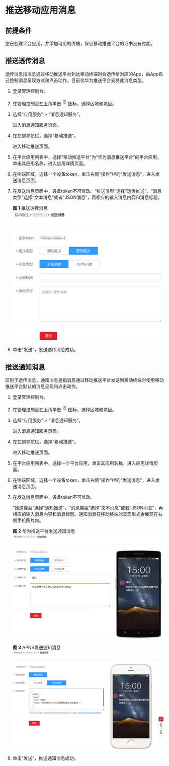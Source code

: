 # 推送移动应用消息<a name="smn_ug_0025"></a>

## 前提条件<a name="section77781359182710"></a>

您已创建平台应用，并添加可用的终端，保证移动推送平台的证书没有过期。

## 推送透传消息<a name="section135073215287"></a>

透传消息指消息通过移动推送平台到达移动终端时会透传给对应的App，由App自己控制消息呈现方式和点击动作。目前仅华为推送平台支持此消息类型。

1.  登录管理控制台。
2.  在管理控制台左上角单击![](figures/icon-region.png)图标，选择区域和项目。
3.  选择“应用服务” \> “消息通知服务”。

    进入消息通知服务页面。

4.  在左侧导航栏，选择“移动推送“。

    进入移动推送页面。

5.  在平台应用列表中，选择“移动推送平台”为“华为消息推送平台”的平台应用，单击其应用名称，进入应用详情页面。
6.  在终端区域，选择一个设备token，单击右侧“操作“栏的“发送消息“，进入发送消息页面。
7.  在发送消息页面中，设备token不可修改。“推送类型”选择“透传推送”，“消息类型”选择“文本消息”或者“JSON消息”，再相应的输入消息内容和消息标题。

    **图 1**  推送透传消息<a name="fig1051485211325"></a>  
    ![](figures/推送透传消息.png "推送透传消息")

8.  单击“发送”，发送透传消息成功。

## 推送通知消息<a name="section113890240354"></a>

区别于透传消息，通知消息是指消息通过移动推送平台发送到移动终端时使用移动推送平台默认的消息呈现和点击动作。

1.  登录管理控制台。
2.  在管理控制台左上角单击![](figures/icon-region.png)图标，选择区域和项目。
3.  选择“应用服务” \> “消息通知服务”。

    进入消息通知服务页面。

4.  在左侧导航栏，选择“移动推送“。

    进入移动推送页面。

5.  在平台应用列表中，选择一个平台应用，单击其应用名称，进入应用详情页面。
6.  在终端区域，选择一个设备token，单击右侧“操作“栏的“发送消息“，进入发送消息页面。
7.  在发送消息页面中，设备token不可修改。

    “推送类型”选择“通知推送”，“消息类型”选择“文本消息”或者“JSON消息”，再相应的输入消息内容和消息标题。通知消息在移动终端的呈现形式会展现在右侧手机图片内。

    **图 2**  华为推送平台发送通知消息<a name="fig15451182419356"></a>  
    ![](figures/华为推送平台发送通知消息.png "华为推送平台发送通知消息")

    **图 3**  APNS发送通知消息<a name="fig6860163204214"></a>  
    ![](figures/APNS发送通知消息.png "APNS发送通知消息")

8.  单击“发送”，推送通知消息成功。

